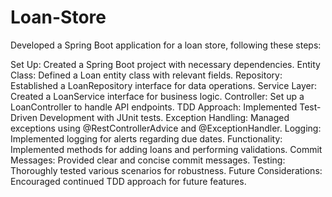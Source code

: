 # Loan-Store
Developed a Spring Boot application for a loan store, following these steps:

Set Up: Created a Spring Boot project with necessary dependencies.
Entity Class: Defined a Loan entity class with relevant fields.
Repository: Established a LoanRepository interface for data operations.
Service Layer: Created a LoanService interface for business logic.
Controller: Set up a LoanController to handle API endpoints.
TDD Approach: Implemented Test-Driven Development with JUnit tests.
Exception Handling: Managed exceptions using @RestControllerAdvice and @ExceptionHandler.
Logging: Implemented logging for alerts regarding due dates.
Functionality: Implemented methods for adding loans and performing validations.
Commit Messages: Provided clear and concise commit messages.
Testing: Thoroughly tested various scenarios for robustness.
Future Considerations: Encouraged continued TDD approach for future features.

